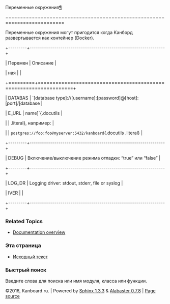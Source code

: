 Переменные окружения[¶](#environment-variables "Ссылка на этот заголовок")

==========================================================================



Переменные окружения могут пригодится когда Канборд развертывается как контейнер (Docker).



+---------+------------------------------------------------------------------+

| Перемен | Описание                                                         |

| ная     |                                                                  |

+=========+==================================================================+

| DATABAS | `[database type]://[username]:[password]@[host]:[port]/[database |

| E\_URL  |  name]`{.docutils                                                |

|         | .literal}, например:                                             |

|         | `postgres://foo:foo@myserver:5432/kanboard`{.docutils .literal}  |

+---------+------------------------------------------------------------------+

| DEBUG   | Включение/выключение режима отладки: “true” или “false”          |

+---------+------------------------------------------------------------------+

| LOG\_DR | Logging driver: stdout, stderr, file or syslog                   |

| IVER    |                                                                  |

+---------+------------------------------------------------------------------+



### Related Topics



-   [Documentation overview](index.markdown)



### Эта страница



-   [Исходный текст](_sources/env.txt)



### Быстрый поиск



Введите слова для поиска или имя модуля, класса или функции.



©2016, Kanboard.ru. | Powered by [Sphinx 1.3.3](http://sphinx-doc.org/) & [Alabaster 0.7.8](https://github.com/bitprophet/alabaster) | [Page source](_sources/env.txt)

